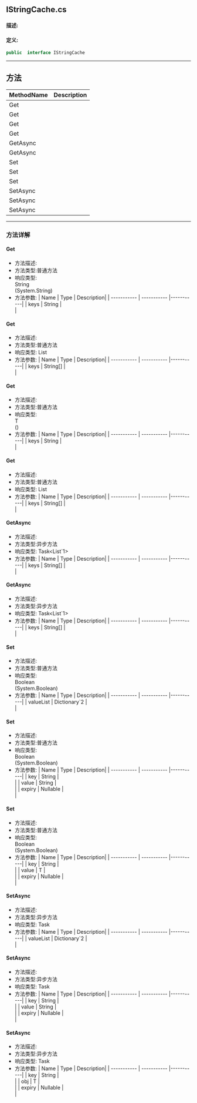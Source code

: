 ## IStringCache.cs 


#### 描述:





#### 定义: 
``` csharp
public  interface IStringCache
```
---
## 方法 
| MethodName      | Description | 
| ----------- | ----------- |
| Get |  |
| Get |  |
| Get |  |
| Get |  |
| GetAsync |  |
| GetAsync |  |
| Set |  |
| Set |  |
| Set |  |
| SetAsync |  |
| SetAsync |  |
| SetAsync |  |
---
### 方法详解 
####  Get
* 方法描述:<br> 
* 方法类型:普通方法
* 响应类型:<br> String <br> (System.String)
* 方法参数:
| Name      | Type | Description|
| ----------- | ----------- |-----------|
| keys | String |<br> |
####  Get
* 方法描述:<br> 
* 方法类型:普通方法
* 响应类型: List<String>
* 方法参数:
| Name      | Type | Description|
| ----------- | ----------- |-----------|
| keys | String[] |<br> |
####  Get
* 方法描述:<br> 
* 方法类型:普通方法
* 响应类型:<br> T <br> ()
* 方法参数:
| Name      | Type | Description|
| ----------- | ----------- |-----------|
| keys | String |<br> |
####  Get
* 方法描述:<br> 
* 方法类型:普通方法
* 响应类型: List<T>
* 方法参数:
| Name      | Type | Description|
| ----------- | ----------- |-----------|
| keys | String[] |<br> |
####  GetAsync
* 方法描述:<br> 
* 方法类型:异步方法
* 响应类型: Task<List`1>
* 方法参数:
| Name      | Type | Description|
| ----------- | ----------- |-----------|
| keys | String[] |<br> |
####  GetAsync
* 方法描述:<br> 
* 方法类型:异步方法
* 响应类型: Task<List`1>
* 方法参数:
| Name      | Type | Description|
| ----------- | ----------- |-----------|
| keys | String[] |<br> |
####  Set
* 方法描述:<br> 
* 方法类型:普通方法
* 响应类型:<br> Boolean <br> (System.Boolean)
* 方法参数:
| Name      | Type | Description|
| ----------- | ----------- |-----------|
| valueList | Dictionary`2<String> |<br> |
####  Set
* 方法描述:<br> 
* 方法类型:普通方法
* 响应类型:<br> Boolean <br> (System.Boolean)
* 方法参数:
| Name      | Type | Description|
| ----------- | ----------- |-----------|
| key | String |<br> |
| value | String |<br> |
| expiry | Nullable<TimeSpan> |<br> |
####  Set
* 方法描述:<br> 
* 方法类型:普通方法
* 响应类型:<br> Boolean <br> (System.Boolean)
* 方法参数:
| Name      | Type | Description|
| ----------- | ----------- |-----------|
| key | String |<br> |
| value | T |<br> |
| expiry | Nullable<TimeSpan> |<br> |
####  SetAsync
* 方法描述:<br> 
* 方法类型:异步方法
* 响应类型: Task<Boolean>
* 方法参数:
| Name      | Type | Description|
| ----------- | ----------- |-----------|
| valueList | Dictionary`2<String> |<br> |
####  SetAsync
* 方法描述:<br> 
* 方法类型:异步方法
* 响应类型: Task<Boolean>
* 方法参数:
| Name      | Type | Description|
| ----------- | ----------- |-----------|
| key | String |<br> |
| value | String |<br> |
| expiry | Nullable<TimeSpan> |<br> |
####  SetAsync
* 方法描述:<br> 
* 方法类型:异步方法
* 响应类型: Task<Boolean>
* 方法参数:
| Name      | Type | Description|
| ----------- | ----------- |-----------|
| key | String |<br> |
| obj | T |<br> |
| expiry | Nullable<TimeSpan> |<br> |
